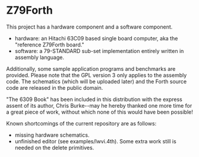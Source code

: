 # Z79Forth
This project has a hardware component and a software component.

- hardware: an Hitachi 63C09 based single board computer, aka the "reference Z79Forth board."
- software: a 79-STANDARD sub-set implementation entirely written in assembly language.

Additionally, some sample application programs and benchmarks are provided. Please note that
the GPL version 3 only applies to the assembly code. The schematics (which will be uploaded
later) and the Forth source code are released in the public domain.

"The 6309 Book" has been included in this distribution with the express assent of its author,
Chris Burke--may he hereby thanked one more time for a great piece of work, without which
none of this would have been possible!

Known shortcomings of the current repository are as follows:
- missing hardware schematics.
- unfinished editor (see examples/lwvi.4th). Some extra work still is needed on the delete
  primitives.
  
